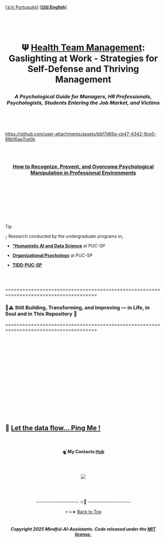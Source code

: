 <br><br>
 
 
 \[[🇧🇷 Português](README.pt_BR.md)\] \[**[🇺🇸 English](README.md)**\]


<br><br><br>


# <p align="center">  𝚿 [Health Team Management](): Gaslighting at Work - Strategies for Self-Defense and Thriving Management
### <p align="center">  *A Psychological Guide for Managers, HR Professionals, Psychologists, Students Entering the Job Market, and Victims*


<br><br><br>


<!-- 1st TEST VIDEO START -->



https://github.com/user-attachments/assets/bbf7d69a-cb47-4342-9ce5-88bf6ae7ce0b

<br><br>

### <p align="center"> [How to Recognize, Prevent, and Overcome Psychological Manipulation in Professional Environments]()



<!--
<p align="center">
   <img src="https://github.com/user-attachments/assets/791a69e2-d09a-429f-9257-f6667fff5c04 ">
 </p>

-->


<br><br><br>


#  

<br><br>

<!--End-->


> [!TIP]
>
> [-]() Research conducted by the undergraduate programs in[:]()
>
>   * [***Humanistic AI and Data Science**]() at PUC-SP
>
>   * [**Organizational Psychology**]() at PUC-SP
>
>   * [**TIDD-PUC-SP**]()
>  
> 


<br><br>  

======================================================================================

### 🌱⚠️  Still Building, Transforming, and Improving — in Life, in Soul and in This Repository  🌻

======================================================================================

<br><br>  

































































<br><br>
<br><br>
<br><br>
<br><br>
<br><br>
<br><br>


## 💌 [Let the data flow... Ping Me !](mailto:fabicampanari@proton.me)

<br>


#### <p align="center">  🛸๋ My Contacts [Hub](https://linktr.ee/fabianacampanari)


<br>

### <p align="center"> <img src="https://github.com/user-attachments/assets/517fc573-7607-4c5d-82a7-38383cc0537d" />


<br><br>

<p align="center">  ────────────── ⊹🔭๋ ──────────────

<!--
<p align="center">  ────────────── 🛸๋*ੈ✩* 🔭*ੈ₊ ──────────────
-->

<br>

<p align="center"> ➣➢➤ <a href="#top">Back to Top </a>
  

  
#
 
##### <p align="center">Copyright 2025 Mindful-AI-Assistants. Code released under the  [MIT license.](https://github.com/Mindful-AI-Assistants/CDIA-Entrepreneurship-Soft-Skills-PUC-SP/blob/21961c2693169d461c6e05900e3d25e28a292297/LICENSE)




